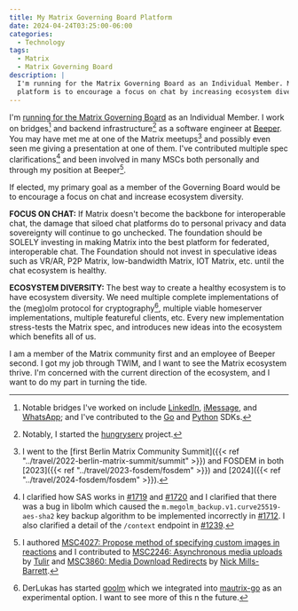 ```yaml
---
title: My Matrix Governing Board Platform
date: 2024-04-24T03:25:00-06:00
categories:
  - Technology
tags:
  - Matrix
  - Matrix Governing Board
description: |
  I'm running for the Matrix Governing Board as an Individual Member. My
  platform is to encourage a focus on chat by increasing ecosystem diversity.
---
```


I'm
[running for the Matrix Governing Board](https://matrix.org/blog/2023/12/electing-our-first-governing-board/#election-timeline)
as an Individual Member. I work on bridges[^1] and backend infrastructure[^2] as
a software engineer at [Beeper](https://www.beeper.com). You may have met me at
one of the Matrix meetups[^3] and possibly even seen me giving a presentation at
one of them. I've contributed multiple spec clarifications[^4] and been involved
in many MSCs both personally and through my position at Beeper[^5].

If elected, my primary goal as a member of the Governing Board would be to
encourage a focus on chat and increase ecosystem diversity.

**FOCUS ON CHAT:** If Matrix doesn't become the backbone for interoperable chat,
the damage that siloed chat platforms do to personal privacy and data
sovereignty will continue to go unchecked. The foundation should be SOLELY
investing in making Matrix into the best platform for federated, interoperable
chat. The Foundation should not invest in speculative ideas such as VR/AR, P2P
Matrix, low-bandwidth Matrix, IOT Matrix, etc. until the chat ecosystem is
healthy.

**ECOSYSTEM DIVERSITY:** The best way to create a healthy ecosystem is to have
ecosystem diversity. We need multiple complete implementations of the (meg)olm
protocol for cryptography[^6], multiple viable homeserver implementations,
multiple featureful clients, etc. Every new implementation stress-tests the
Matrix spec, and introduces new ideas into the ecosystem which benefits all of
us.

I am a member of the Matrix community first and an employee of Beeper second. I
got my job through TWIM, and I want to see the Matrix ecosystem thrive. I'm
concerned with the current direction of the ecosystem, and I want to do my part
in turning the tide.

[^1]: Notable bridges I've worked on include
[LinkedIn](https://github.com/beeper/linkedin),
[iMessage](https://github.com/mautrix/imessage), and
[WhatsApp](https://github.com/mautrix/whatsapp); and I've contributed to the
[Go](https://github.com/mautrix/go) and
[Python](https://github.com/mautrix/python) SDKs.

[^2]: Notably, I started the
[hungryserv](https://github.com/sumnerevans/hungryserv-presentation) project.

[^3]: I went to the [first Berlin Matrix Community Summit]({{< ref
"../travel/2022-berlin-matrix-summit/summit" >}}) and FOSDEM in both [2023]({{<
ref "../travel/2023-fosdem/fosdem" >}}) and [2024]({{< ref
"../travel/2024-fosdem/fosdem" >}}).

[^4]: I clarified how SAS works in
[#1719](https://github.com/matrix-org/matrix-spec/pull/1719) and
[#1720](https://github.com/matrix-org/matrix-spec/pull/1720) and I clarified
that there was a bug in libolm which caused the
`m.megolm_backup.v1.curve25519-aes-sha2` key backup algorithm to be implemented
incorrectly in [#1712](https://github.com/matrix-org/matrix-spec/pull/1712). I
also clarified a detail of the `/context` endpoint in
[#1239](https://github.com/matrix-org/matrix-spec/pull/1239).

[^5]: I authored
[MSC4027: Propose method of specifying custom images in reactions](https://github.com/matrix-org/matrix-spec-proposals/pull/4027)
and I contributed to
[MSC2246: Asynchronous media uploads](https://github.com/matrix-org/matrix-spec-proposals/pull/2246)
by [Tulir](https://github.com/tulir) and
[MSC3860: Media Download Redirects](https://github.com/matrix-org/matrix-spec-proposals/pull/3860)
by [Nick Mills-Barrett](https://github.com/Fizzadar).

[^6]: DerLukas has started [goolm](https://codeberg.org/DerLukas/goolm) which we
integrated into [mautrix-go](https://github.com/mautrix/go) as an experimental
option. I want to see more of this n the future.
